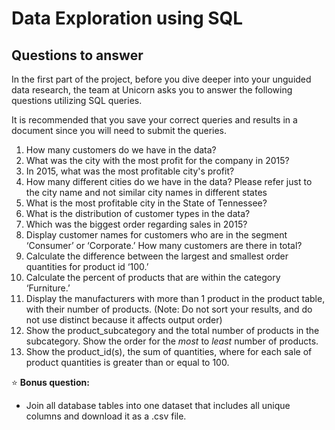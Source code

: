 # Data Exploration using SQL

## Questions to answer

In the first part of the project, before you dive deeper into your unguided data research, the team at Unicorn asks you to answer the following questions utilizing SQL queries.

It is recommended that you save your correct queries and results in a document since you will need to submit the queries.

1. How many customers do we have in the data?
2. What was the city with the most profit for the company in 2015?
3. In 2015, what was the most profitable city's profit?
4. How many different cities do we have in the data? Please refer just to the city name and not similar city names in different states
5. What is the most profitable city in the State of Tennessee?
6. What is the distribution of customer types in the data?
7. Which was the biggest order regarding sales in 2015?
8. Display customer names for customers who are in the segment ‘Consumer’ or ‘Corporate.’ How many customers are there in total?
9. Calculate the difference between the largest and smallest order quantities for product id ‘100.’
10. Calculate the percent of products that are within the category ‘Furniture.’
11. Display the manufacturers with more than 1 product in the product table, with their number of products. (Note: Do not sort your results, and do not use distinct because it affects output order)
12. Show the product_subcategory and the total number of products in the subcategory. Show the order for the _most_ to _least_ number of products.
13. Show the product_id(s), the sum of quantities, where for each sale of product quantities is greater than or equal to 100.

:star: **Bonus question:**

- Join all database tables into one dataset that includes all unique columns and download it as a .csv file.
